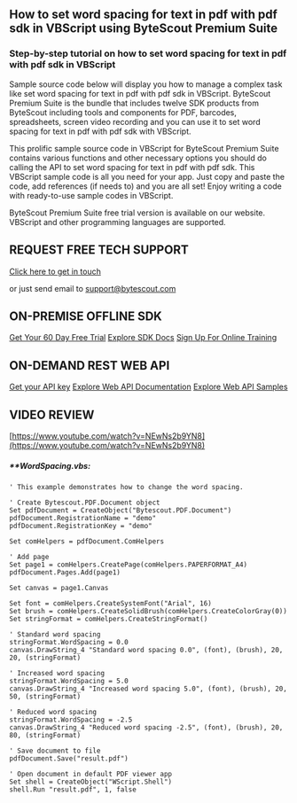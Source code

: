 ## How to set word spacing for text in pdf with pdf sdk in VBScript using ByteScout Premium Suite

### Step-by-step tutorial on how to set word spacing for text in pdf with pdf sdk in VBScript

Sample source code below will display you how to manage a complex task like set word spacing for text in pdf with pdf sdk in VBScript. ByteScout Premium Suite is the bundle that includes twelve SDK products from ByteScout including tools and components for PDF, barcodes, spreadsheets, screen video recording and you can use it to set word spacing for text in pdf with pdf sdk with VBScript.

This prolific sample source code in VBScript for ByteScout Premium Suite contains various functions and other necessary options you should do calling the API to set word spacing for text in pdf with pdf sdk. This VBScript sample code is all you need for your app. Just copy and paste the code, add references (if needs to) and you are all set! Enjoy writing a code with ready-to-use sample codes in VBScript.

ByteScout Premium Suite free trial version is available on our website. VBScript and other programming languages are supported.

## REQUEST FREE TECH SUPPORT

[Click here to get in touch](https://bytescout.zendesk.com/hc/en-us/requests/new?subject=ByteScout%20Premium%20Suite%20Question)

or just send email to [support@bytescout.com](mailto:support@bytescout.com?subject=ByteScout%20Premium%20Suite%20Question) 

## ON-PREMISE OFFLINE SDK 

[Get Your 60 Day Free Trial](https://bytescout.com/download/web-installer?utm_source=github-readme)
[Explore SDK Docs](https://bytescout.com/documentation/index.html?utm_source=github-readme)
[Sign Up For Online Training](https://academy.bytescout.com/)


## ON-DEMAND REST WEB API

[Get your API key](https://pdf.co/documentation/api?utm_source=github-readme)
[Explore Web API Documentation](https://pdf.co/documentation/api?utm_source=github-readme)
[Explore Web API Samples](https://github.com/bytescout/ByteScout-SDK-SourceCode/tree/master/PDF.co%20Web%20API)

## VIDEO REVIEW

[https://www.youtube.com/watch?v=NEwNs2b9YN8](https://www.youtube.com/watch?v=NEwNs2b9YN8)




<!-- code block begin -->

##### ****WordSpacing.vbs:**
    
```
' This example demonstrates how to change the word spacing.

' Create Bytescout.PDF.Document object
Set pdfDocument = CreateObject("Bytescout.PDF.Document")
pdfDocument.RegistrationName = "demo"
pdfDocument.RegistrationKey = "demo"

Set comHelpers = pdfDocument.ComHelpers

' Add page
Set page1 = comHelpers.CreatePage(comHelpers.PAPERFORMAT_A4)
pdfDocument.Pages.Add(page1)

Set canvas = page1.Canvas

Set font = comHelpers.CreateSystemFont("Arial", 16)
Set brush = comHelpers.CreateSolidBrush(comHelpers.CreateColorGray(0))
Set stringFormat = comHelpers.CreateStringFormat()

' Standard word spacing
stringFormat.WordSpacing = 0.0
canvas.DrawString_4 "Standard word spacing 0.0", (font), (brush), 20, 20, (stringFormat)

' Increased word spacing
stringFormat.WordSpacing = 5.0
canvas.DrawString_4 "Increased word spacing 5.0", (font), (brush), 20, 50, (stringFormat)

' Reduced word spacing
stringFormat.WordSpacing = -2.5
canvas.DrawString_4 "Reduced word spacing -2.5", (font), (brush), 20, 80, (stringFormat)

' Save document to file
pdfDocument.Save("result.pdf")

' Open document in default PDF viewer app
Set shell = CreateObject("WScript.Shell")
shell.Run "result.pdf", 1, false

```

<!-- code block end -->